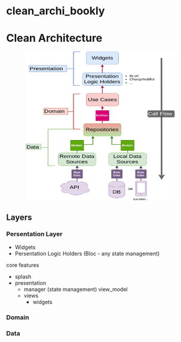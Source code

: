 # clean_archi_bookly

# Clean Architecture
<div style="text-align: center;">
<img src="Clean-Architecture-Flutter-Diagram.webp" alt="Beautiful Landscape" width="400" height="400">
</div>

## Layers 
### Persentation Layer
- Widgets 
- Persentation Logic Holders (Bloc - any state management)

core 
features 
 - splash
  - presentation
    - manager (state management) view_model
    - views
      - widgets
      
### Domain

### Data